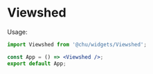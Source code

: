 # Viewshed

Usage:

```jsx
import Viewshed from '@chu/widgets/Viewshed';

const App = () => <Viewshed />;
export default App;
```
